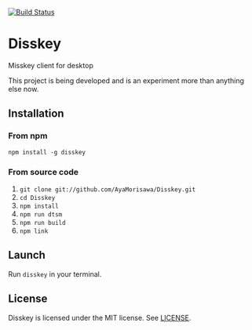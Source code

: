[![Build Status](https://travis-ci.org/AyaMorisawa/Disskey.svg?branch=master)](https://travis-ci.org/AyaMorisawa/Disskey)

Disskey
====

Misskey client for desktop

This project is being developed and is an experiment more than anything else now.

## Installation

### From npm
```
npm install -g disskey
```

### From source code
1. `git clone git://github.com/AyaMorisawa/Disskey.git`
2. `cd Disskey`
3. `npm install`
4. `npm run dtsm`
5. `npm run build`
6. `npm link`

## Launch
Run `disskey` in your terminal.

## License
Disskey is licensed under the MIT license.
See [LICENSE](LICENSE).